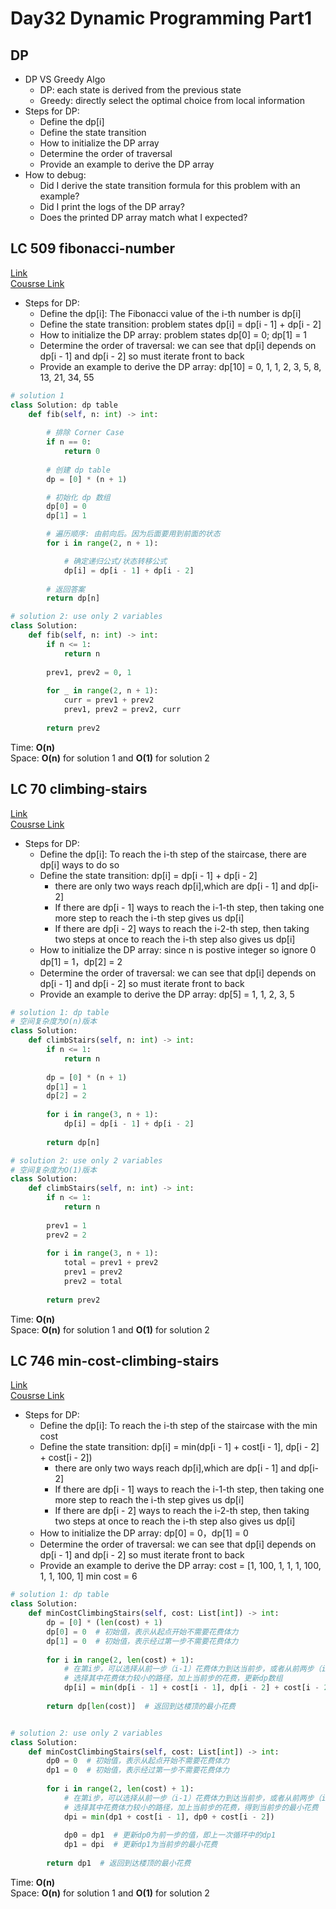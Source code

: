 # Day32 Dynamic Programming Part1
## DP
-  DP VS Greedy Algo
    - DP: each state is derived from the previous state
    - Greedy:  directly select the optimal choice from local information
- Steps for DP:
    - Define the dp[i] 
    - Define the state transition 
    - How to initialize the DP array
    - Determine the order of traversal
    - Provide an example to derive the DP array
- How to debug:
    - Did I derive the state transition formula for this problem with an example?
    - Did I print the logs of the DP array?
    - Does the printed DP array match what I expected?
      
## LC 509 fibonacci-number
[Link](https://leetcode.com/problems/fibonacci-number/description/)   
[Cousrse Link](https://programmercarl.com/0509.%E6%96%90%E6%B3%A2%E9%82%A3%E5%A5%91%E6%95%B0.html#%E5%85%B6%E4%BB%96%E8%AF%AD%E8%A8%80%E7%89%88%E6%9C%AC)    
- Steps for DP:
    - Define the dp[i]: The Fibonacci value of the i-th number is dp[i]
    - Define the state transition: problem states dp[i] = dp[i - 1] + dp[i - 2]
    - How to initialize the DP array: problem states dp[0] = 0; dp[1] = 1
    - Determine the order of traversal: we can see that dp[i] depends on dp[i - 1] and dp[i - 2] so must iterate front to back
    - Provide an example to derive the DP array: dp[10] = 0, 1, 1, 2, 3, 5, 8, 13, 21, 34, 55
```python
# solution 1
class Solution: dp table
    def fib(self, n: int) -> int:
       
        # 排除 Corner Case
        if n == 0:
            return 0
        
        # 创建 dp table 
        dp = [0] * (n + 1)

        # 初始化 dp 数组
        dp[0] = 0
        dp[1] = 1

        # 遍历顺序: 由前向后。因为后面要用到前面的状态
        for i in range(2, n + 1):

            # 确定递归公式/状态转移公式
            dp[i] = dp[i - 1] + dp[i - 2]
        
        # 返回答案
        return dp[n]

# solution 2: use only 2 variables
class Solution:
    def fib(self, n: int) -> int:
        if n <= 1:
            return n
        
        prev1, prev2 = 0, 1
        
        for _ in range(2, n + 1):
            curr = prev1 + prev2
            prev1, prev2 = prev2, curr
        
        return prev2
```
Time: **O(n)**     
Space: **O(n)** for solution 1 and **O(1)** for solution 2


##  LC 70 climbing-stairs
[Link](https://leetcode.com/problems/climbing-stairs/description/)   
[Cousrse Link](https://programmercarl.com/0070.%E7%88%AC%E6%A5%BC%E6%A2%AF.html)
- Steps for DP:
    - Define the dp[i]: To reach the i-th step of the staircase, there are dp[i] ways to do so
    - Define the state transition: dp[i] = dp[i - 1] + dp[i - 2]
        - there are only two ways reach dp[i],which are dp[i - 1] and dp[i-2]
        - If there are dp[i - 1] ways to reach the i-1-th step, then taking one more step to reach the i-th step gives us dp[i]
        - If there are dp[i - 2] ways to reach the i-2-th step, then taking two steps at once to reach the i-th step also gives us dp[i]
    - How to initialize the DP array: since n is postive integer so ignore 0 dp[1] = 1，dp[2] = 2
    - Determine the order of traversal: we can see that dp[i] depends on dp[i - 1] and dp[i - 2] so must iterate front to back
    - Provide an example to derive the DP array: dp[5] = 1, 1, 2, 3, 5
```python
# solution 1: dp table
# 空间复杂度为O(n)版本
class Solution:
    def climbStairs(self, n: int) -> int:
        if n <= 1:
            return n
        
        dp = [0] * (n + 1)
        dp[1] = 1
        dp[2] = 2
        
        for i in range(3, n + 1):
            dp[i] = dp[i - 1] + dp[i - 2]
        
        return dp[n]

# solution 2: use only 2 variables
# 空间复杂度为O(1)版本
class Solution:
    def climbStairs(self, n: int) -> int:
        if n <= 1:
            return n
        
        prev1 = 1
        prev2 = 2
        
        for i in range(3, n + 1):
            total = prev1 + prev2
            prev1 = prev2
            prev2 = total
        
        return prev2

```
Time: **O(n)**     
Space: **O(n)** for solution 1 and **O(1)** for solution 2


##  LC 746 min-cost-climbing-stairs
[Link](https://leetcode.com/problems/min-cost-climbing-stairs/description/)   
[Cousrse Link](https://programmercarl.com/0746.%E4%BD%BF%E7%94%A8%E6%9C%80%E5%B0%8F%E8%8A%B1%E8%B4%B9%E7%88%AC%E6%A5%BC%E6%A2%AF.html)
- Steps for DP:
    - Define the dp[i]: To reach the i-th step of the staircase with the min cost
    - Define the state transition: dp[i] = min(dp[i - 1] + cost[i - 1], dp[i - 2] + cost[i - 2])
        - there are only two ways reach dp[i],which are dp[i - 1] and dp[i-2]
        - If there are dp[i - 1] ways to reach the i-1-th step, then taking one more step to reach the i-th step gives us dp[i]
        - If there are dp[i - 2] ways to reach the i-2-th step, then taking two steps at once to reach the i-th step also gives us dp[i]
    - How to initialize the DP array: dp[0] = 0，dp[1] = 0 
    - Determine the order of traversal: we can see that dp[i] depends on dp[i - 1] and dp[i - 2] so must iterate front to back
    - Provide an example to derive the DP array: cost = [1, 100, 1, 1, 1, 100, 1, 1, 100, 1] min cost = 6
```python
# solution 1: dp table
class Solution:
    def minCostClimbingStairs(self, cost: List[int]) -> int:
        dp = [0] * (len(cost) + 1)
        dp[0] = 0  # 初始值，表示从起点开始不需要花费体力
        dp[1] = 0  # 初始值，表示经过第一步不需要花费体力
        
        for i in range(2, len(cost) + 1):
            # 在第i步，可以选择从前一步（i-1）花费体力到达当前步，或者从前两步（i-2）花费体力到达当前步
            # 选择其中花费体力较小的路径，加上当前步的花费，更新dp数组
            dp[i] = min(dp[i - 1] + cost[i - 1], dp[i - 2] + cost[i - 2])
        
        return dp[len(cost)]  # 返回到达楼顶的最小花费


# solution 2: use only 2 variables
class Solution:
    def minCostClimbingStairs(self, cost: List[int]) -> int:
        dp0 = 0  # 初始值，表示从起点开始不需要花费体力
        dp1 = 0  # 初始值，表示经过第一步不需要花费体力
        
        for i in range(2, len(cost) + 1):
            # 在第i步，可以选择从前一步（i-1）花费体力到达当前步，或者从前两步（i-2）花费体力到达当前步
            # 选择其中花费体力较小的路径，加上当前步的花费，得到当前步的最小花费
            dpi = min(dp1 + cost[i - 1], dp0 + cost[i - 2])
            
            dp0 = dp1  # 更新dp0为前一步的值，即上一次循环中的dp1
            dp1 = dpi  # 更新dp1为当前步的最小花费
        
        return dp1  # 返回到达楼顶的最小花费
```
Time: **O(n)**     
Space: **O(n)** for solution 1 and **O(1)** for solution 2


